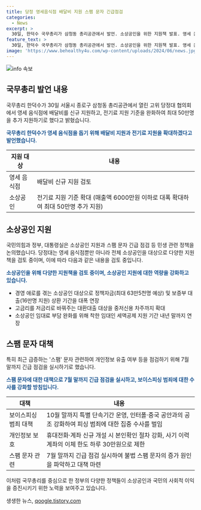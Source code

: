 ```yaml
---
title: 당정 영세음식점 배달비 지원 스팸 문자 긴급점검
categories:
  - News
excerpt: >
  30일, 한덕수 국무총리가 삼청동 총리공관에서 발언. 소상공인을 위한 지원책 발표. 영세 음식점에는 배달비 지원, 매출액 6천만원 이하 음식점에 전기료 지원, 소상공인 임대료 부담 완화 등을 검토 중. 보이스피싱과 스팸 문자 대응을 위해 특별 단속기간과 긴급 점검 시행 예정. ※CBS노컷뉴스 
feature_text: >
  30일, 한덕수 국무총리가 삼청동 총리공관에서 발언. 소상공인을 위한 지원책 발표. 영세 음식점에는 배달비 지원, 매출액 6천만원 이하 음식점에 전기료 지원, 소상공인 임대료 부담 완화 등을 검토 중. 보이스피싱과 스팸 문자 대응을 위해 특별 단속기간과 긴급 점검 시행 예정. ※CBS노컷뉴스 
image: 'https://www.behealthy4u.com/wp-content/uploads/2024/06/news.jpg'
---
```


<p><img src="https://www.behealthy4u.com/wp-content/uploads/2024/06/news.jpg" alt="info 속보" /></p>

<h2 data-ke-size="size26">국무총리 발언 내용</h2>

<p>국무총리 한덕수가 30일 서울시 종로구 삼청동 총리공관에서 열린 고위 당정대 협의회에서 영세 음식점에 배달비를 신규 지원하고, 전기료 지원 기준을 완화하여 최대 50만명을 추가 지원하기로 했다고 밝혔습니다.</p>

<p data-ke-size="size16"><b><span style="color: #1a5490;">국무총리 한덕수가 영세 음식점을 돕기 위해 배달비 지원과 전기료 지원을 확대하겠다고 발언했습니다.</span></b></p>

<table>
<thead>
<tr>
<th>지원 대상</th>
<th>내용</th>
</tr>
</thead>
<tbody>
<tr>
<td>영세 음식점</td>
<td>배달비 신규 지원 검토</td>
</tr>
<tr>
<td>소상공인</td>
<td>전기료 지원 기준 확대 (매출액 6000만원 이하로 대폭 확대하여 최대 50만명 추가 지원)</td>
</tr>
</tbody>
</table>

<h2 data-ke-size="size26">소상공인 지원</h2>

<p>국민의힘과 정부, 대통령실은 소상공인 지원과 스팸 문자 긴급 점검 등 민생 관련 정책을 논의했습니다. 당정대는 영세 음식점뿐만 아니라 전체 소상공인을 대상으로 다양한 지원책을 검토 중이며, 이에 따라 다음과 같은 내용을 검토 중입니다.</p>

<p data-ke-size="size16"><b><span style="color: #1a5490;">소상공인을 위해 다양한 지원책을 검토 중이며, 소상공인 지원에 대한 역량을 강화하고 있습니다.</span></b></p>

<ul>
<li>경영 애로를 겪는 소상공인 대상으로 정책자금(최대 63만5천명 예상) 및 보증부 대출(16만명 지원) 상환 기간을 대폭 연장</li>
<li>고금리를 저금리로 바꿔주는 대환대출 대상을 중저신용 차주까지 확대</li>
<li>소상공인 임대료 부담 완화를 위해 착한 임대인 세액공제 지원 기간 내년 말까지 연장</li>
</ul>

<h2 data-ke-size="size26">스팸 문자 대책</h2>

<p>특히 최근 급증하는 '스팸' 문자 관련하여 개인정보 유출 여부 등을 점검하기 위해 7월 말까지 긴급 점검을 실시하기로 했습니다.</p>

<p data-ke-size="size16"><b><span style="color: #1a5490;">스팸 문자에 대한 대책으로 7월 말까지 긴급 점검을 실시하고, 보이스피싱 범죄에 대한 수사를 강화할 방침입니다.</span></b></p>

<table>
<thead>
<tr>
<th>대책</th>
<th>내용</th>
</tr>
</thead>
<tbody>
<tr>
<td>보이스피싱 범죄 대책</td>
<td>10월 말까지 특별 단속기간 운영, 인터폴·중국 공안과의 공조 강화하여 피싱 범죄에 대한 집중 수사를 벌임</td>
</tr>
<tr>
<td>개인정보 보호</td>
<td>휴대전화·계좌 신규 개설 시 본인확인 절차 강화, 사기 이력 계좌의 이체 한도 하루 30만원으로 제한</td>
</tr>
<tr>
<td>스팸 문자 관련</td>
<td>7월 말까지 긴급 점검 실시하여 불법 스팸 문자의 증가 원인을 파악하고 대책 마련</td>
</tr>
</tbody>
</table>

<p>이처럼 국무총리를 중심으로 한 정부의 다양한 정책들이 소상공인과 국민의 사회적 이익을 증진시키기 위한 노력을 보여주고 있습니다.</p>
생생한 뉴스, <a href="https://qoogle.tistory.com" rel="dofollow">qoogle.tistory.com</a>


